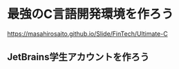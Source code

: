 # 最強のC言語開発環境を作ろう

https://masahirosaito.github.io/Slide/FinTech/Ultimate-C

## JetBrains学生アカウントを作ろう


